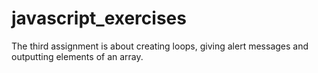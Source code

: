 # javascript_exercises

The third assignment is about creating loops, giving alert messages and outputting elements of an array.
